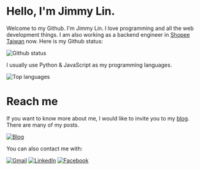 # Hello, I'm Jimmy Lin.

Welcome to my Github. I'm Jimmy Lin. I love programming and all the web development things. I am also working as a backend engineer in [Shopee Taiwan](https://shopee.tw/) now. Here is my Github status:

![Github status](https://github-readme-stats.vercel.app/api?username=j3ygh&count_private=true&show_icons=true&hide_title=true&icon_color=505050)

I usually use Python & JavaScript as my programming languages.

![Top languages](https://github-readme-stats.vercel.app/api/top-langs?username=j3ygh&layout=compact&title_color=404040)

# Reach me

If you want to know more about me, I would like to invite you to my [blog](https://www.jimmylin.org). There are many of my posts.

[![Blog](https://github.com/j3ygh/j3y/blob/main/.docs/images/index.png)](https://www.jimmylin.org)

You can also contact me with:

[![Gmail](https://img.shields.io/badge/Gmail-D14836?style=for-the-badge&logo=gmail&logoColor=white)](mailto:admin@cloudhadoop.com)
[![LinkedIn](https://img.shields.io/badge/linkedin-%230077B5.svg?style=for-the-badge&logo=linkedin&logoColor=white)](https://www.linkedin.com/in/jimmy-lin-5779a61b5/)
[![Facebook](https://img.shields.io/badge/Facebook-%231877F2.svg?style=for-the-badge&logo=Facebook&logoColor=white)](https://www.facebook.com/j3y.fb)
